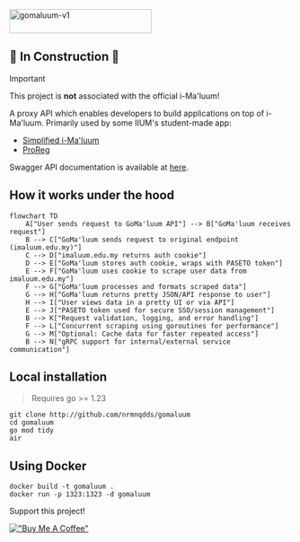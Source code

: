 <img width="253" height="43" alt="gomaluum-v1" src="https://raw.githubusercontent.com/nrmnqdds/gomaluum/refs/heads/main/assets/gomaluum-logo-v2.png" />

🚧 **In Construction** 🚧
-------------------------

> [!IMPORTANT] 
> This project is **not** associated with the official i-Ma'luum!

A proxy API which enables developers to build applications on top of i-Ma'luum.
Primarily used by some IIUM's student-made app:
- [Simplified i-Ma'luum](https://imaluum.quddus.my)
- [ProReg](https://proreg.app)

Swagger API documentation is available at [here](https://api.quddus.my/api/reference).

How it works under the hood
------------------------------------------

```mermaid
flowchart TD
    A["User sends request to GoMa'luum API"] --> B["GoMa'luum receives request"]
    B --> C["GoMa'luum sends request to original endpoint (imaluum.edu.my)"]
    C --> D["imaluum.edu.my returns auth cookie"]
    D --> E["GoMa'luum stores auth cookie, wraps with PASETO token"]
    E --> F["GoMa'luum uses cookie to scrape user data from imaluum.edu.my"]
    F --> G["GoMa'luum processes and formats scraped data"]
    G --> H["GoMa'luum returns pretty JSON/API response to user"]
    H --> I["User views data in a pretty UI or via API"]
    E --> J["PASETO token used for secure SSO/session management"]
    B --> K["Request validation, logging, and error handling"]
    F --> L["Concurrent scraping using goroutines for performance"]
    G --> M["Optional: Cache data for faster repeated access"]
    B --> N["gRPC support for internal/external service communication"]
```

Local installation
------------------

> Requires go >= 1.23

```
git clone http://github.com/nrmnqdds/gomaluum
cd gomaluum
go mod tidy
air
```

Using Docker
------------

```
docker build -t gomaluum .
docker run -p 1323:1323 -d gomaluum
```

Support this project!

[!["Buy Me A Coffee"](https://www.buymeacoffee.com/assets/img/custom_images/orange_img.png)](https://www.buymeacoffee.com/nrmnqdds)


